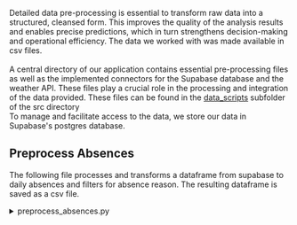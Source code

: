 Detailed data pre-processing is essential to transform raw data into a structured, cleansed form. This improves the quality of the analysis results and enables precise predictions, which in turn strengthens decision-making and operational efficiency.
The data we worked with was made available in csv files. 
<br>
<br>
A central directory of our application contains essential pre-processing files as well as the implemented connectors for the Supabase database and the weather API. These files play a crucial role in the processing and integration of the data provided.
These files can be found in the [data_scripts](https://github.com/UHPDome/backend_mainpost/tree/main/development/src/data_scripts) subfolder of the src directory
<br>
To manage and facilitate access to the data, we store our data in Supabase's postgres database. 

## Preprocess Absences
The following file processes and transforms a dataframe from supabase to daily absences and filters for absence reason. The resulting dataframe is saved as a csv file.

<details>
<summary>preprocess_absences.py</summary>

```
import pandas as pd
import data_scripts.supabase_connector as supabase_connector

def _join_bezirk_to_absences(df):
    """
    Joins the area_id to the absences
    takes in a dataframe
    returns the joined dataframe
    """
    allocations_df = supabase_connector.load_dataframe("allocations")
    allocations_df.rename(columns={'id':'allocation_id'}, inplace=True)
    rounds_df = supabase_connector.load_dataframe("districts")

    bezirk_df = allocations_df.merge(rounds_df, how='left', left_on='district_id', right_on='id')
    bezirk_df = bezirk_df[['district_id', 'allocation_id', 'area_id']].drop_duplicates()

    df = df.merge(bezirk_df, how='left', left_on='allocation_id', right_on='allocation_id')
    return df

def load_and_preprocess_absences():
    """
    Loads the absences data and transposes it to daily data instead of ranges 
    calls above functions to join the area_id to the absences
    saves the transformed dataframe
    returns the transformed dataframe
    """
    absences_df = supabase_connector.load_dataframe("absences")
    absences_df = absences_df.dropna(subset=['start_date', 'end_date'])
    absences_df = absences_df[absences_df['reason'].isin(['vacation', 'illness'])]
    absences_df = pd.concat([pd.DataFrame({'date': pd.date_range(row.start_date, row.end_date),
               'employee_id': row.employee_id,
               'allocation_id': row.allocation_id,
               'id':row.id,
               'reason':row.reason}, columns=['date', 'employee_id', 'allocation_id','id', 'reason']) 
           for i, row in absences_df.iterrows()], ignore_index=True)
    absences_df['date'] = pd.to_datetime(absences_df['date'])

    absences_df = _join_bezirk_to_absences(absences_df)

    #absences_df.to_csv('../data/interim/absences_daily.csv', index=False)
    
    return absences_df

def _sum_df(df):
    """
    Sums the absences per day, area_id and reason
    takes in a dataframe
    returns the summed dataframe"""
    df = df.drop(columns=['employee_id', 'allocation_id', 'id', 'district_id'])
    #df = df.groupby(['date']).sum().reset_index()
    df = df.groupby(['area_id','date', 'reason']).sum().sort_values('date').reset_index()
    return df

def _fill_data(DataFrame):  
    """
    Fills the dataframe with 0 for days where there are no absences for every area_id and reason
    takes in a dataframe
    returns the filled dataframe
    """
    DataFrame_filled = DataFrame.copy()
    for area_id in DataFrame['area_id'].unique():
        for reason in DataFrame['reason'].unique(): 
            DataFrame_Slice = DataFrame[DataFrame['area_id']==area_id]
            DataFrame_Slice = DataFrame_Slice[DataFrame_Slice['reason']==reason]
            Bool_Series = pd.DataFrame({'date':DataFrame['date'].unique()})
            Bool_Series['isinbool'] = pd.DataFrame(DataFrame['date'].unique()).isin(DataFrame_Slice['date'].unique())
            Bool_Series = Bool_Series[Bool_Series['isinbool']==False]
            Bool_Series['count'] = 0
            Bool_Series['area_id'] = area_id
            Bool_Series['reason'] = reason
            Bool_Series=Bool_Series.drop(['isinbool'], axis=1)
            DataFrame_filled = pd.concat([DataFrame_filled, Bool_Series])

    DataFrame_filled = DataFrame_filled.reset_index(drop=True)
    return DataFrame_filled

def transform_absences(absences_df):
    """
    Transforms the absences data and saves it, by calling above functions
    loads from interim data and saves to processed data
    excludes the area_id 2.6 Z&S and 2.8 Z&S due to issues with darts
    """
    
    #drop non float old area_id due to issues with darts
    absences_df = absences_df[absences_df.area_id != '2.6 Z&S']
    absences_df = absences_df[absences_df.area_id != '2.8 Z&S']
    absences_df = absences_df.reset_index(drop=True)   
    absences_df['count'] = 1

    absences_complete = _sum_df(absences_df)
    absences_complete = _fill_data(absences_complete)

    absences_complete.to_csv('../data/processed/absences_daily_multiple_m_reason.csv', index=False)
    #return absences_complete, absences_vacation, absences_illness

#only fill for area id not accounting for reason

#def _fill_data(DataFrame):
#    DataFrame_filled = DataFrame.copy()
#    for area_id in DataFrame['area_id'].unique():
#        DataFrame_Slice = DataFrame[DataFrame['area_id']==area_id]
#        Bool_Series = pd.DataFrame({'date':DataFrame['date'].unique()})
#        Bool_Series['isinbool'] = pd.DataFrame(DataFrame['date'].unique()).isin(DataFrame_Slice['date'].unique())
#        Bool_Series = Bool_Series[Bool_Series['isinbool']==False]
#        Bool_Series['count'] = 0
#        Bool_Series['area_id'] = area_id
#        Bool_Series=Bool_Series.drop(['isinbool'], axis=1)
#        DataFrame_filled = pd.concat([DataFrame_filled, Bool_Series])
#
#    DataFrame_filled = DataFrame_filled.reset_index(drop=True)
#    return DataFrame_filled


#def transform_absences():
#    absences_df = pd.read_csv('../../data/interim/absences_daily.csv')
#    
#    #drop non float old area_id due to issues with darts
#    absences_df = absences_df[absences_df.area_id != '2.6 Z&S']
#    absences_df = absences_df[absences_df.area_id != '2.8 Z&S']
#    absences_df = absences_df.reset_index(drop=True)
#    
#    absences_df['count'] = 1
#    absences_complete = absences_df
#    absences_vacation = absences_df[absences_df['reason']=='vacation']
#    absences_illness = absences_df[absences_df['reason']=='illness']
#
#    absences_complete = _sum_df(absences_complete)
#    absences_complete = _fill_data(absences_complete)
#
#    absences_vacation = _sum_df(absences_vacation)
#    absences_vacation = _fill_data(absences_vacation)
#
#    absences_illness = _sum_df(absences_illness)
#    absences_illness = _fill_data(absences_illness)
#
#    absences_complete.to_csv('../../data/processed/absences_bezirk_complete.csv', index=False)
#    absences_vacation.to_csv('../../data/processed/absences_bezirk_vacation.csv', index=False)
#    absences_illness.to_csv('../../data/processed/absences_bezirk_illness.csv', index=False)
#    #return absences_complete, absences_vacation, absences_illness

```
</details>

## 
